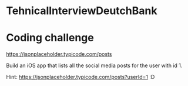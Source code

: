 # TehnicalInterviewDeutchBank

# Coding challenge
 
https://jsonplaceholder.typicode.com/posts
 
Build an iOS app that lists all the social media posts for the user with id 1.

Hint: https://jsonplaceholder.typicode.com/posts?userId=1 :D 
